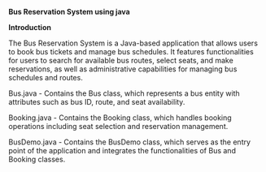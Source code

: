 **Bus Reservation System using java**

**Introduction**

The Bus Reservation System is a Java-based application that allows users to book bus tickets and manage bus schedules. It features functionalities for users to search for available bus routes, select seats, and make reservations, as well as administrative capabilities for managing bus schedules and routes.

Bus.java - Contains the Bus class, which represents a bus entity with attributes such as bus ID, route, and seat availability.

Booking.java - Contains the Booking class, which handles booking operations including seat selection and reservation management.

BusDemo.java - Contains the BusDemo class, which serves as the entry point of the application and integrates the functionalities of Bus and Booking classes.
